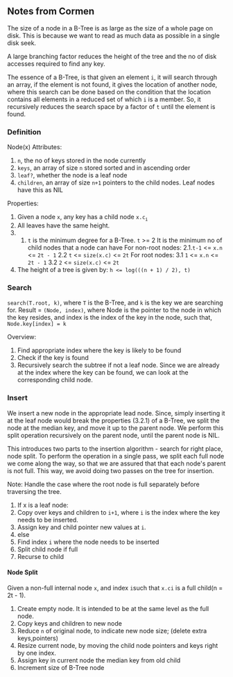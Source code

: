 ## Notes from Cormen
The size of a node in a B-Tree is as large as the size of a whole page on disk.
This is because we want to read as much data as possible in a single disk seek.

A large branching factor reduces the height of the tree and the no of disk accesses
required to find any key.

The essence of a B-Tree, is that given an element `i`, it will search through an array,
if the element is not found, it gives the location of another node, where this search can be
done based on the condition that the location contains all elements in a reduced set of which
`i` is a member.
So, it recursively reduces the search space by a factor of `t` until the element is found.

### Definition
Node(x) Attributes:
1. `n`, the no of keys stored in the node currently
2. `keys`, an array of size `n` stored sorted and in ascending order
3. `leaf?`, whether the node is a leaf node
4. `children`, an array of size `n+1` pointers to the child nodes. Leaf nodes have this as NIL

Properties:
1. Given a node `x`, any key has a child node `x.c`<sub>`i`</sub>
2. All leaves have the same height.
3. 1. `t` is the minimum degree for a B-Tree. `t` >= 2
   It is the minimum no of child nodes that a node can have
    For non-root nodes:
    2.1.`t-1` <= `x.n` <= `2t - 1`
    2.2 `t` <= `size(x.c)` <= `2t`
    For root nodes:
    3.1  `1` <= `x.n` <= `2t - 1`
    3.2  `2` <= `size(x.c)` <= `2t`
4. The height of a tree is given by:
    `h <= log(((n + 1) / 2), t)`


### Search
`search(T.root, k)`, where `T` is the B-Tree, and `k` is the key we are searching for.
Result = `(Node, index)`, where Node is the pointer to the node in which the key resides, and index is the index of the key in the node, such that, `Node.key[index] = k`

Overview:
1. Find appropriate index where the key is likely to be found
2. Check if the key is found
3. Recursively search the subtree if not a leaf node. Since we are already at the index where the key can be found, we can look at the corresponding child node.

### Insert
We insert a new node in the appropriate lead node.
Since, simply inserting it at the leaf node would break the properties (3.2.1) of a B-Tree,
we split the node at the median key, and move it up to the parent node.
We perform this split operation recursively on the parent node, until the parent node is NIL.

This introduces two parts to the insertion algorithm - search for right place, node split.
To perform the operation in a single pass, we split each full node we come along the way,
so that we are assured that that each node's parent is not full.
This way, we avoid doing two passes on the tree for insertion.

Note: Handle the case where the root node is full separately before traversing the tree.

1. If x is a leaf node:
  1. Copy over keys and children to `i+1`, where `i` is the index where the key needs to be inserted.
  2. Assign key and child pointer new values at `i`.
2. else
  1. Find index `i` where the node needs to be inserted
  2. Split child node if full
  3. Recurse to child


#### Node Split
Given a non-full internal node `x`, and index `i`such that `x.ci` is a full child(n = 2t - 1).
1. Create empty node. It is intended to be at the same level as the full node.
2. Copy keys and children to new node
3. Reduce `n` of original node, to indicate new node size; (delete extra keys,pointers)
4. Resize current node, by moving the child node pointers and keys right by one index.
5. Assign key in current node the median key from old child
6. Increment size of B-Tree node


